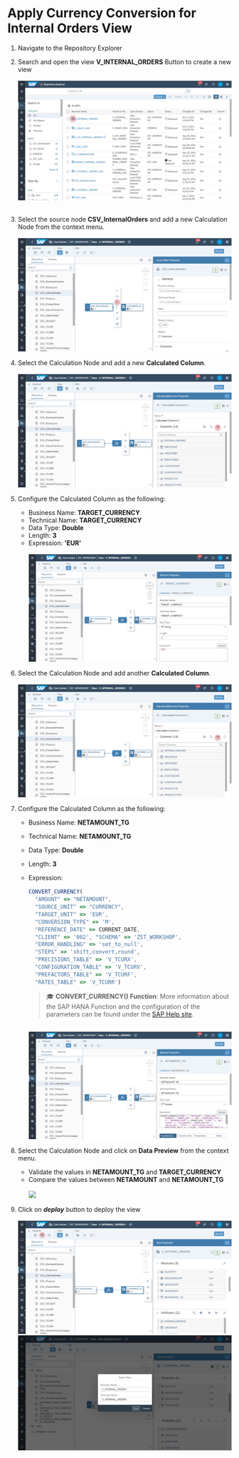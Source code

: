 # Apply Currency Conversion for Internal Orders View

1. Navigate to the Repository Explorer
2. Search and open the view **V_INTERNAL_ORDERS** Button to create a new view
  <br><br>![](../images/currency_conversion_01.png)<br><br>
3. Select the source node <b>CSV_InternalOrders</b> and add a new Calculation Node from the context menu.
<br><br>![](../images/currency_conversion_02.png)

4. Select the Calculation Node and add a new <b>Calculated Column</b>.
<br><br>![](../images/currency_conversion_03.png)

5. Configure the Calculated Column as the following:
    - Business Name: <b>TARGET_CURRENCY</b>
    - Technical Name: <b>TARGET_CURRENCY</b>
    - Data Type: <b>Double</b>
    - Length: <b>3</b>
    - Expression: <b>'EUR'</b>
    <br><br>![](../images/currency_conversion_04.png)

6. Select the Calculation Node and add another <b>Calculated Column</b>.
<br><br>![](../images/currency_conversion_03.png)

7. Configure the Calculated Column as the following:
    - Business Name: <b>NETAMOUNT_TG</b>
    - Technical Name: <b>NETAMOUNT_TG</b>
    - Data Type: <b>Double</b>
    - Length: <b>3</b>
    - Expression: 
      ```javascript
      CONVERT_CURRENCY(
        "AMOUNT" => "NETAMOUNT", 
        "SOURCE_UNIT" => "CURRENCY", 
        "TARGET_UNIT" => 'EUR', 
        "CONVERSION_TYPE" => 'M', 
        "REFERENCE_DATE" => CURRENT_DATE, 
        "CLIENT" => '002', "SCHEMA" => 'ZST_WORKSHOP', 
        "ERROR_HANDLING" => 'set_to_null', 
        "STEPS" => 'shift,convert,round', 
        "PRECISIONS_TABLE" => 'V_TCURX', 
        "CONFIGURATION_TABLE" => 'V_TCURV', 
        "PREFACTORS_TABLE" => 'V_TCURF', 
        "RATES_TABLE" => 'V_TCURR')
      ```
        >🎓 **CONVERT_CURRENCY() Function**: More information about the SAP HANA Function and the configuration of the parameters can be found under the [SAP Help site](https://help.sap.com/viewer/7c78579ce9b14a669c1f3295b0d8ca16/Cloud/en-US/d22d746ed2951014bb7fb0114ffdaf96.html). 


      <br>![](../images/currency_conversion_05.png)
      
    
8. Select the Calculation Node and click on <b>Data Preview</b> from the context menu.
    - Validate the values in <b>NETAMOUNT_TG</b> and <b>TARGET_CURRENCY</b>
    - Compare the values between <b>NETAMOUNT</b> and <b>NETAMOUNT_TG</b>
      <br><br>![](/exercises/ex4/images/currency_conversion_06.png)

9. Click on <b><i>deploy</i></b> button to deploy the view
<br><br>![](/exercises/ex4/images/create_internal_orders_ads_29.png)
<br>![](/exercises/ex4/images/create_internal_orders_ads_30.png)
